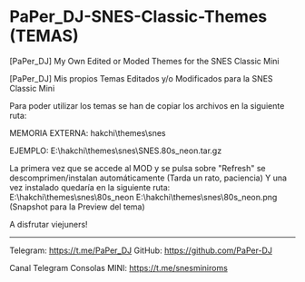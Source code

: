 # PaPer_DJ-SNES-Classic-Themes (TEMAS)
[PaPer_DJ] My Own Edited or Moded Themes for the SNES Classic Mini 

[PaPer_DJ] Mis propios Temas Editados y/o Modificados para la SNES Classic Mini


Para poder utilizar los temas se han de copiar los archivos en la siguiente ruta:

MEMORIA EXTERNA: hakchi\themes\snes

EJEMPLO: 
E:\hakchi\themes\snes\SNES.80s_neon.tar.gz

La primera vez que se accede al MOD y se pulsa sobre "Refresh" se descomprimen/instalan automáticamente (Tarda un rato, paciencia)
Y una vez instalado quedaría en la siguiente ruta:
E:\hakchi\themes\snes\80s_neon
E:\hakchi\themes\snes\80s_neon.png (Snapshot para la Preview del tema)


A disfrutar viejuners!

--------------------------------------

Telegram: https://t.me/PaPer_DJ
GitHub: https://github.com/PaPer-DJ

Canal Telegram Consolas MINI: 
https://t.me/snesminiroms
